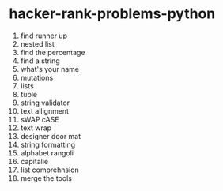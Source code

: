 # hacker-rank-problems-python

1)  find runner up
2)  nested list
3)  find the percentage
4)  find a string
5)  what's your name
6)  mutations
7)  lists
8)  tuple
9)  string validator
10)  text allignment
11)  sWAP cASE
12)  text wrap
13)  designer door mat
14)  string formatting
15)  alphabet rangoli
16)  capitalie
17)  list comprehnsion
18)  merge the tools  

